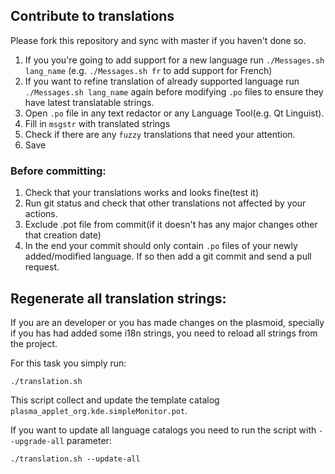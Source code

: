 ## Contribute to translations ##

Please fork this repository and sync with master if you haven't done so.

1. If you you're going to add support for a new language run `./Messages.sh lang_name` (e.g. `./Messages.sh fr` to add support for French)
2. If you want to refine translation of already supported language run `./Messages.sh lang_name` again before modifying `.po` files to ensure they have latest translatable strings.
3. Open `.po` file in any text redactor or any Language Tool(e.g. Qt Linguist).
4. Fill in `msgstr` with translated strings
5. Check if there are any `fuzzy` translations that need your attention.
6. Save

### Before committing: ###

1. Check that your translations works and looks fine(test it)
2. Run git status and check that other translations not affected by your actions.
3. Exclude .pot file from commit(if it doesn't has any major changes other that creation date)
4. In the end your commit should only contain `.po` files of your newly added/modified language. If so then add a git commit and send a pull request.

## Regenerate all translation strings: ##

If you  are an developer or you has made changes on the plasmoid, specially if you has had added some i18n strings, you need to reload all strings from the project.

For this task you simply run:

````Shell
./translation.sh
````

This script collect and update the template catalog `plasma_applet_org.kde.simpleMonitor.pot`.

If you want to update all language catalogs you need to run the script with `--upgrade-all` parameter:

````Shell
./translation.sh --update-all
````
